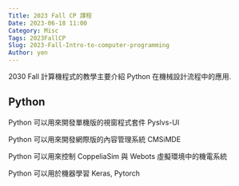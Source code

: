 ```yaml
---
Title: 2023 Fall CP 課程
Date: 2023-06-18 11:00
Category: Misc
Tags: 2023FallCP
Slug: 2023-Fall-Intro-to-computer-programming
Author: yen
---
```


2030 Fall 計算機程式的教學主要介紹 Python 在機械設計流程中的應用.

<!-- PELICAN_END_SUMMARY -->

Python
----
Python 可以用來開發單機版的視窗程式套件 Pyslvs-UI

Python 可以用來開發網際版的內容管理系統 CMSiMDE

Python 可以用來控制 CoppeliaSim 與 Webots 虛擬環境中的機電系統

Python 可以用於機器學習 Keras, Pytorch



